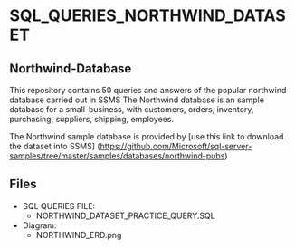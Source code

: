# SQL_QUERIES_NORTHWIND_DATASET

## Northwind-Database
This repository contains 50 queries and answers of the popular northwind database carried out in SSMS
The Northwind database is an sample database for a small-business, with customers, orders, inventory, purchasing, 
suppliers, shipping, employees.

The Northwind sample database is provided by 
[use this link to download the dataset into SSMS] (https://github.com/Microsoft/sql-server-samples/tree/master/samples/databases/northwind-pubs)

## Files

* SQL QUERIES FILE:
    * NORTHWIND_DATASET_PRACTICE_QUERY.SQL
* Diagram:
    * NORTHWIND_ERD.png
